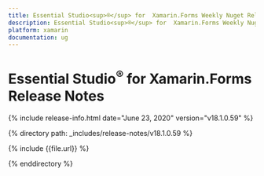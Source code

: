 ```yaml
---
title: Essential Studio<sup>®</sup> for  Xamarin.Forms Weekly Nuget Release Release Notes  
description: Essential Studio<sup>®</sup> for  Xamarin.Forms Weekly Nuget Release Release Notes  
platform: xamarin
documentation: ug
---
```


# Essential Studio<sup>®</sup> for  Xamarin.Forms  Release Notes  

{% include release-info.html date="June 23, 2020"  version="v18.1.0.59" %} 


{% directory path: _includes/release-notes/v18.1.0.59 %}

{% include {{file.url}} %}

{% enddirectory %}